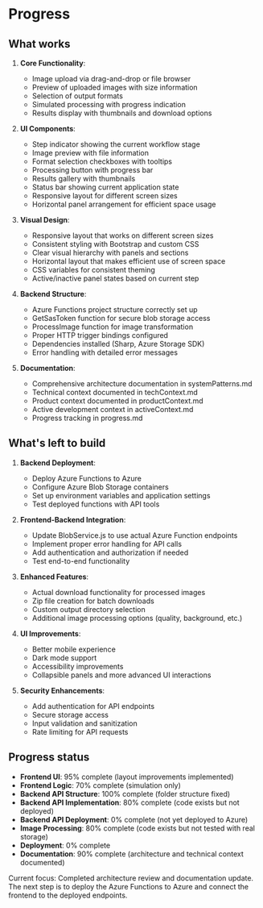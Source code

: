 # Progress

## What works
1. **Core Functionality**:
   - Image upload via drag-and-drop or file browser
   - Preview of uploaded images with size information
   - Selection of output formats
   - Simulated processing with progress indication
   - Results display with thumbnails and download options

2. **UI Components**:
   - Step indicator showing the current workflow stage
   - Image preview with file information
   - Format selection checkboxes with tooltips
   - Processing button with progress bar
   - Results gallery with thumbnails
   - Status bar showing current application state
   - Responsive layout for different screen sizes
   - Horizontal panel arrangement for efficient space usage

3. **Visual Design**:
   - Responsive layout that works on different screen sizes
   - Consistent styling with Bootstrap and custom CSS
   - Clear visual hierarchy with panels and sections
   - Horizontal layout that makes efficient use of screen space
   - CSS variables for consistent theming
   - Active/inactive panel states based on current step

4. **Backend Structure**:
   - Azure Functions project structure correctly set up
   - GetSasToken function for secure blob storage access
   - ProcessImage function for image transformation
   - Proper HTTP trigger bindings configured
   - Dependencies installed (Sharp, Azure Storage SDK)
   - Error handling with detailed error messages

5. **Documentation**:
   - Comprehensive architecture documentation in systemPatterns.md
   - Technical context documented in techContext.md
   - Product context documented in productContext.md
   - Active development context in activeContext.md
   - Progress tracking in progress.md

## What's left to build
1. **Backend Deployment**:
   - Deploy Azure Functions to Azure
   - Configure Azure Blob Storage containers
   - Set up environment variables and application settings
   - Test deployed functions with API tools

2. **Frontend-Backend Integration**:
   - Update BlobService.js to use actual Azure Function endpoints
   - Implement proper error handling for API calls
   - Add authentication and authorization if needed
   - Test end-to-end functionality

3. **Enhanced Features**:
   - Actual download functionality for processed images
   - Zip file creation for batch downloads
   - Custom output directory selection
   - Additional image processing options (quality, background, etc.)

4. **UI Improvements**:
   - Better mobile experience
   - Dark mode support
   - Accessibility improvements
   - Collapsible panels and more advanced UI interactions

5. **Security Enhancements**:
   - Add authentication for API endpoints
   - Secure storage access
   - Input validation and sanitization
   - Rate limiting for API requests

## Progress status
- **Frontend UI**: 95% complete (layout improvements implemented)
- **Frontend Logic**: 70% complete (simulation only)
- **Backend API Structure**: 100% complete (folder structure fixed)
- **Backend API Implementation**: 80% complete (code exists but not deployed)
- **Backend API Deployment**: 0% complete (not yet deployed to Azure)
- **Image Processing**: 80% complete (code exists but not tested with real storage)
- **Deployment**: 0% complete
- **Documentation**: 90% complete (architecture and technical context documented)

Current focus: Completed architecture review and documentation update. The next step is to deploy the Azure Functions to Azure and connect the frontend to the deployed endpoints.
